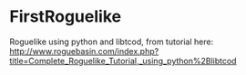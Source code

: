 # FirstRoguelike
Roguelike using python and libtcod, from tutorial here: http://www.roguebasin.com/index.php?title=Complete_Roguelike_Tutorial,_using_python%2Blibtcod
